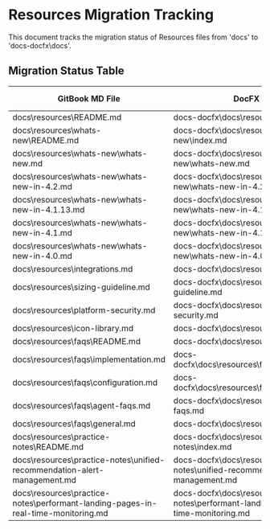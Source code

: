 # Resources Migration Tracking

This document tracks the migration status of Resources files from 'docs' to 'docs-docfx\docs'.

## Migration Status Table

| GitBook MD File | DocFX MD File | Content Confirmed | Images Correct | TOC Reachable |
|----------------|---------------|-------------------|----------------|---------------|
| docs\resources\README.md | docs-docfx\docs\resources\index.md | ✓ | N/A | ✓ |
| docs\resources\whats-new\README.md | docs-docfx\docs\resources\whats-new\index.md | ✓ | ⚠️ | ✓ |
| docs\resources\whats-new\whats-new.md | docs-docfx\docs\resources\whats-new\whats-new.md | ✓ | ⚠️ | ✓ |
| docs\resources\whats-new\whats-new-in-4.2.md | docs-docfx\docs\resources\whats-new\whats-new-in-4.2.md | ✓ | ❌ | ✓ |
| docs\resources\whats-new\whats-new-in-4.1.13.md | docs-docfx\docs\resources\whats-new\whats-new-in-4.1.13.md | ✓ | ⚠️ | ✓ |
| docs\resources\whats-new\whats-new-in-4.1.md | docs-docfx\docs\resources\whats-new\whats-new-in-4.1.md | ✓ | ⚠️ | ✓ |
| docs\resources\whats-new\whats-new-in-4.0.md | docs-docfx\docs\resources\whats-new\whats-new-in-4.0.md | ✓ | ⚠️ | ✓ |
| docs\resources\integrations.md | docs-docfx\docs\resources\integrations.md | ✓ | ✓ | ✓ |
| docs\resources\sizing-guideline.md | docs-docfx\docs\resources\sizing-guideline.md | ✓ | N/A | ✓ |
| docs\resources\platform-security.md | docs-docfx\docs\resources\platform-security.md | ✓ | N/A | ✓ |
| docs\resources\icon-library.md | docs-docfx\docs\resources\icon-library.md | ✓ | ⚠️ | ✓ |
| docs\resources\faqs\README.md | docs-docfx\docs\resources\faqs\index.md | ✓ | N/A | ✓ |
| docs\resources\faqs\implementation.md | docs-docfx\docs\resources\faqs\implementation.md | ✓ | ❌ | ✓ |
| docs\resources\faqs\configuration.md | docs-docfx\docs\resources\faqs\configuration.md | ✓ | ❌ | ✓ |
| docs\resources\faqs\agent-faqs.md | docs-docfx\docs\resources\faqs\agent-faqs.md | ✓ | N/A | ✓ |
| docs\resources\faqs\general.md | docs-docfx\docs\resources\faqs\general.md | ✓ | N/A | ✓ |
| docs\resources\practice-notes\README.md | docs-docfx\docs\resources\practice-notes\index.md | ✓ | N/A | ✓ |
| docs\resources\practice-notes\unified-recommendation-alert-management.md | docs-docfx\docs\resources\practice-notes\unified-recommendation-alert-management.md | ✓ | ⚠️ | ✓ |
| docs\resources\practice-notes\performant-landing-pages-in-real-time-monitoring.md | docs-docfx\docs\resources\practice-notes\performant-landing-pages-in-real-time-monitoring.md | ✓ | N/A | ✓ |
